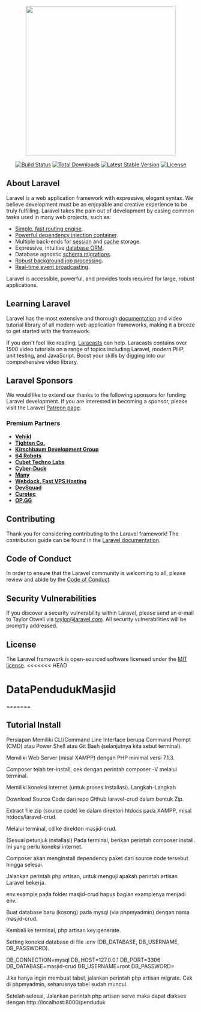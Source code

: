 <p align="center"><a href="https://laravel.com" target="_blank"><img src="https://raw.githubusercontent.com/laravel/art/master/logo-lockup/5%20SVG/2%20CMYK/1%20Full%20Color/laravel-logolockup-cmyk-red.svg" width="400"></a></p>

<p align="center">
<a href="https://travis-ci.org/laravel/framework"><img src="https://travis-ci.org/laravel/framework.svg" alt="Build Status"></a>
<a href="https://packagist.org/packages/laravel/framework"><img src="https://img.shields.io/packagist/dt/laravel/framework" alt="Total Downloads"></a>
<a href="https://packagist.org/packages/laravel/framework"><img src="https://img.shields.io/packagist/v/laravel/framework" alt="Latest Stable Version"></a>
<a href="https://packagist.org/packages/laravel/framework"><img src="https://img.shields.io/packagist/l/laravel/framework" alt="License"></a>
</p>

## About Laravel

Laravel is a web application framework with expressive, elegant syntax. We believe development must be an enjoyable and creative experience to be truly fulfilling. Laravel takes the pain out of development by easing common tasks used in many web projects, such as:

- [Simple, fast routing engine](https://laravel.com/docs/routing).
- [Powerful dependency injection container](https://laravel.com/docs/container).
- Multiple back-ends for [session](https://laravel.com/docs/session) and [cache](https://laravel.com/docs/cache) storage.
- Expressive, intuitive [database ORM](https://laravel.com/docs/eloquent).
- Database agnostic [schema migrations](https://laravel.com/docs/migrations).
- [Robust background job processing](https://laravel.com/docs/queues).
- [Real-time event broadcasting](https://laravel.com/docs/broadcasting).

Laravel is accessible, powerful, and provides tools required for large, robust applications.

## Learning Laravel

Laravel has the most extensive and thorough [documentation](https://laravel.com/docs) and video tutorial library of all modern web application frameworks, making it a breeze to get started with the framework.

If you don't feel like reading, [Laracasts](https://laracasts.com) can help. Laracasts contains over 1500 video tutorials on a range of topics including Laravel, modern PHP, unit testing, and JavaScript. Boost your skills by digging into our comprehensive video library.

## Laravel Sponsors

We would like to extend our thanks to the following sponsors for funding Laravel development. If you are interested in becoming a sponsor, please visit the Laravel [Patreon page](https://patreon.com/taylorotwell).

### Premium Partners

- **[Vehikl](https://vehikl.com/)**
- **[Tighten Co.](https://tighten.co)**
- **[Kirschbaum Development Group](https://kirschbaumdevelopment.com)**
- **[64 Robots](https://64robots.com)**
- **[Cubet Techno Labs](https://cubettech.com)**
- **[Cyber-Duck](https://cyber-duck.co.uk)**
- **[Many](https://www.many.co.uk)**
- **[Webdock, Fast VPS Hosting](https://www.webdock.io/en)**
- **[DevSquad](https://devsquad.com)**
- **[Curotec](https://www.curotec.com/)**
- **[OP.GG](https://op.gg)**

## Contributing

Thank you for considering contributing to the Laravel framework! The contribution guide can be found in the [Laravel documentation](https://laravel.com/docs/contributions).

## Code of Conduct

In order to ensure that the Laravel community is welcoming to all, please review and abide by the [Code of Conduct](https://laravel.com/docs/contributions#code-of-conduct).

## Security Vulnerabilities

If you discover a security vulnerability within Laravel, please send an e-mail to Taylor Otwell via [taylor@laravel.com](mailto:taylor@laravel.com). All security vulnerabilities will be promptly addressed.

## License

The Laravel framework is open-sourced software licensed under the [MIT license](https://opensource.org/licenses/MIT).
<<<<<<< HEAD
# DataPendudukMasjid
=======

## Tutorial Install

Persiapan
Memiliki CLI/Command Line Interface berupa Command Prompt (CMD) atau Power Shell atau Git Bash (selanjutnya kita sebut terminal).

Memiliki Web Server (misal XAMPP) dengan PHP minimal versi 7.1.3.

Composer telah ter-install, cek dengan perintah composer -V melalui terminal.

Memiliki koneksi internet (untuk proses installasi).
Langkah-Langkah

Download Source Code dari repo Github laravel-crud dalam bentuk Zip.

Extract file zip (source code) ke dalam direktori htdocs pada XAMPP, misal htdocs/laravel-crud.

Melalui terminal, cd ke direktori masjid-crud.

(Sesuai petunjuk installasi) Pada terminal, berikan perintah composer install. Ini yang perlu koneksi internet.

Composer akan menginstall dependency paket dari source code tersebut hingga selesai.

Jalankan perintah php artisan, untuk menguji apakah perintah artisan Laravel bekerja.

env.example pada folder masjid-crud hapus bagian examplenya menjadi env.

Buat database baru (kosong) pada mysql (via phpmyadmin) dengan nama masjid-crud.

Kembali ke terminal, php artisan key:generate.

Setting koneksi database di file .env (DB_DATABASE, DB_USERNAME, DB_PASSWORD).

DB_CONNECTION=mysql
DB_HOST=127.0.0.1
DB_PORT=3306
DB_DATABASE=masjid-crud
DB_USERNAME=root
DB_PASSWORD=

Jika hanya ingin membuat tabel, jalankan perintah php artisan migrate. Cek di phpmyadmin, seharusnya tabel sudah muncul.

Setelah selesai, Jalankan perintah php artisan serve maka dapat diakses dengan http://localhost:8000/penduduk
